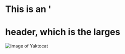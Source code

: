 # This is an '<h1> header, which is the larges
![Image of Yaktocat](https://octodex.github.com/images/yaktocat.png)
